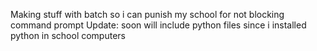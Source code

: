 Making stuff with batch so i can punish my school for not blocking command prompt
Update: soon will include python files since i installed python in school computers
